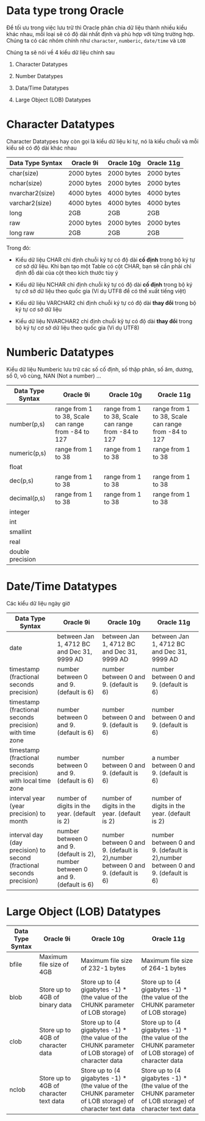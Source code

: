 # Data type trong Oracle

Để tối ưu trong việc lưu trữ thì Oracle phân chia dữ liệu thành nhiều kiểu khác nhau, mỗi loại sẽ có độ dài nhất định và phù hợp với từng trường hợp. Chúng ta có các nhóm chính như `character`, `numberic`, `date/time` và `LOB`

Chúng ta sẽ nói về 4 kiểu dữ liệu chính sau

1. Character Datatypes

2. Number Datatypes

3. Data/Time Datatypes

4. Large Object (LOB) Datatypes

# Character Datatypes

Character Datatypes hay còn gọi là kiểu dữ liệu kí tự, nó là kiểu chuỗi và mỗi kiểu sẽ có độ dài khác nhau

|Data Type Syntax|Oracle 9i|Oracle 10g|Oracle 11g|
|---|---|---|---|
|char(size)|2000 bytes|2000 bytes|2000 bytes|
|nchar(size)|2000 bytes|2000 bytes|2000 bytes|
|nvarchar2(size)|4000 bytes|4000 bytes|4000 bytes|
|varchar2(size)|4000 bytes|4000 bytes|4000 bytes|
|long|2GB|2GB|2GB|
|raw|2000 bytes|2000 bytes|2000 bytes|
|long raw|2GB|2GB|2GB|

Trong đó:

- Kiểu dữ liệu CHAR chỉ định chuỗi ký tự có độ dài **cố định** trong bộ ký tự cơ sở dữ liệu. Khi bạn tạo một Table có cột CHAR, bạn sẽ cần phải chỉ định đỗ dài của cột theo kích thước tùy ý

- Kiểu dữ liệu NCHAR chỉ định chuỗi ký tự có độ dài **cố định** trong bộ ký tự cở sở dữ liệu theo quốc gia (Ví dụ UTF8 để có thể xuất tiếng việt) 

- Kiểu dữ liệu VARCHAR2 chỉ định chuỗi ký tự có độ dài **thay đổi** trong bộ ký tự cơ sở dữ liệu 

- Kiểu dữ liệu NVARCHAR2 chỉ định chuỗi kỹ tự có độ dài **thay đổi** trong bộ ký tự cơ sở dữ liệu theo quốc gia (Ví dụ UTF8)

# Numberic Datatypes

Kiểu dữ liệu Numberic lưu trữ các số cố định, số thập phân, số âm, dương, số 0, vô cùng, NAN (Not a number) ...

|Data Type Syntax|Oracle 9i|Oracle 10g|Oracle 11g|
|---|---|---|---|
|number(p,s)|range from 1 to 38, Scale can range from -84 to 127|range from 1 to 38, Scale can range from -84 to 127|range from 1 to 38, Scale can range from -84 to 127|
|numeric(p,s)|range from 1 to 38|range from 1 to 38|range from 1 to 38|
|float||||
|dec(p,s)|range from 1 to 38|range from 1 to 38|range from 1 to 38|
|decimal(p,s)|range from 1 to 38|range from 1 to 38|range from 1 to 38|
|integer||||
|int||||
|smallint||||
|real||||
|double precision||||

# Date/Time Datatypes

Các kiểu dữ liệu ngày giờ 

|Data Type Syntax|Oracle 9i|Oracle 10g|Oracle 11g|
|---|---|---|---|
|date|between Jan 1, 4712 BC and Dec 31, 9999 AD|between Jan 1, 4712 BC and Dec 31, 9999 AD|between Jan 1, 4712 BC and Dec 31, 9999 AD|
|timestamp (fractional seconds precision)|number between 0 and 9. (default is 6)|number between 0 and 9. (default is 6)|number between 0 and 9. (default is 6)|
|timestamp (fractional seconds precision) with time zone|number between 0 and 9. (default is 6)|number between 0 and 9. (default is 6)|number between 0 and 9. (default is 6)|
|timestamp (fractional seconds precision) with local time zone|number between 0 and 9. (default is 6)|number between 0 and 9. (default is 6)|a number between 0 and 9. (default is 6)|
|interval year (year precision) to month|number of digits in the year. (default is 2)|number of digits in the year. (default is 2)|number of digits in the year. (default is 2)|
|interval day (day precision) to second (fractional seconds precision)|number between 0 and 9. (default is 2), number between 0 and 9. (default is 6)|number between 0 and 9. (default is 2),number between 0 and 9. (default is 6)|number between 0 and 9. (default is 2),number between 0 and 9. (default is 6)|

# Large Object (LOB) Datatypes

|Data Type Syntax|Oracle 9i|Oracle 10g|Oracle 11g|
|---|---|---|---|
|bfile|Maximum file size of 4GB|Maximum file size of 232-1 bytes|Maximum file size of 264-1 bytes|
|blob|Store up to 4GB of binary data|Store up to (4 gigabytes -1) * (the value of the CHUNK parameter of LOB storage)|Store up to (4 gigabytes -1) * (the value of the CHUNK parameter of LOB storage)|
|clob|Store up to 4GB of character data|Store up to (4 gigabytes -1) * (the value of the CHUNK parameter of LOB storage) of character data|Store up to (4 gigabytes -1) * (the value of the CHUNK parameter of LOB storage) of character data|
|nclob|Store up to 4GB of character text data|Store up to (4 gigabytes -1) * (the value of the CHUNK parameter of LOB storage) of character text data|Store up to (4 gigabytes -1) * (the value of the CHUNK parameter of LOB storage) of character text data|
